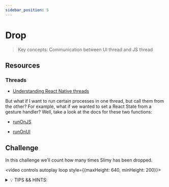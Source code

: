 ```yaml
---
sidebar_position: 5
---
```


# Drop

> Key concepts: Communication between UI thread and JS thread

## Resources

### Threads

- [Understanding React Native threads](https://brooklinmyers.medium.com/react-native-understanding-threads-e026c7d62bb2)

But what if I want to run certain processes in one thread, but call them from the other? For example, what if we wanted to set a React State from a gesture handler? Well, take a look at the docs for these two functions:

- [runOnJS](https://docs.swmansion.com/react-native-reanimated/docs/threading/runOnUIJS)

- [runOnUI](https://docs.swmansion.com/react-native-reanimated/docs/threading/runOnUI)

## Challenge

In this challenge we’ll count how many times Slimy has been dropped.

<video controls autoplay loop style={{maxHeight: 640, minHeight: 200}}>

  <source src="https://user-images.githubusercontent.com/80724668/187310893-69f28b75-c18a-4944-a3b8-3d3629536152.mov" />
</video>

<details>
<summary>💡 TIPS && HINTS:</summary>

- Probably we would want to save this in a state.
- You don’t have to change the background color. I did it just to reinforce the concept.

❔ Questions to consider:

- How can you be sure that the counter will increment _after_ the animation ended?
</details>
